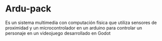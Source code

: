 # Ardu-pack
 Es un sistema multimedia con computación física que utiliza sensores de proximidad y un microcontrolador en un arduino para controlar un personaje en un videojuego desarrollado en Godot
